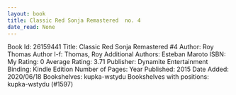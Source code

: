 ```yaml
---
layout: book
title: Classic Red Sonja Remastered  no. 4
date_read: None
---
```


Book Id: 26159441
Title: Classic Red Sonja Remastered #4
Author: Roy Thomas
Author l-f: Thomas, Roy
Additional Authors: Esteban Maroto
ISBN: 
My Rating: 0
Average Rating: 3.71
Publisher: Dynamite Entertainment
Binding: Kindle Edition
Number of Pages: 
Year Published: 2015
Date Added: 2020/06/18
Bookshelves: kupka-wstydu
Bookshelves with positions: kupka-wstydu (#1597)

